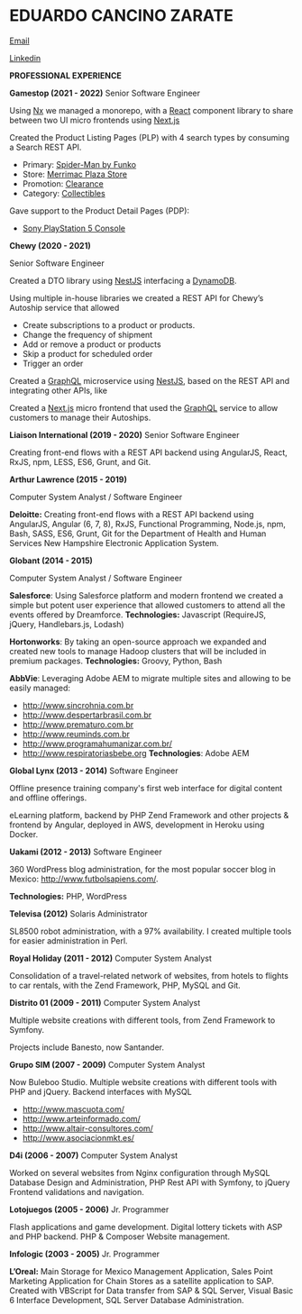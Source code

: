 
# EDUARDO CANCINO ZARATE

[Email](mailto:ecancinozarate@gmail.com)

[Linkedin](https://www.linkedin.com/in/eduardocancino)


**PROFESSIONAL EXPERIENCE**

**Gamestop (2021 - 2022)** Senior Software Engineer

Using [Nx](https://nx.dev/) we managed a monorepo, with a [React](https://reactjs.org/) component library to share between two UI micro frontends using [Next.js](https://nextjs.org/)

Created the Product Listing Pages (PLP) with 4 search types by consuming a Search REST API.

- Primary: [Spider-Man by Funko](https://www.gamestop.com/search/?q=spiderman&type=Primary&sort=BestMatch_Desc&p=1&Brand=Funko)
- Store: [Merrimac Plaza Store](https://www.gamestop.com/search/?q=3596&type=Store&sort=BestMatch_Desc&p=1&GetItFast=Pick%20up%20in%20store)
- Promotion: [Clearance](https://www.gamestop.com/search/?q=clearance&type=Promotion&sort=BestMatch_Desc&p=1)
- Category: [Collectibles](https://www.gamestop.com/search/?q=collectibles&type=Category&sort=BestMatch_Desc&p=1&lang=default)

Gave support to the Product Detail Pages (PDP):

- [Sony PlayStation 5 Console](https://www.gamestop.com/consoles-hardware/playstation-5/consoles/products/sony-playstation-5-console/232353.html)

**Chewy (2020 - 2021)**

Senior Software Engineer

Created a DTO library using [NestJS](https://nestjs.com/) interfacing a [DynamoDB](https://aws.amazon.com/dynamodb/).

Using multiple in-house libraries we created a REST API for Chewy’s Autoship service that allowed

- Create subscriptions to a product or products.
- Change the frequency of shipment
- Add or remove a product or products
- Skip a product for scheduled order
- Trigger an order

Created a [GraphQL](https://graphql.org/) microservice using [NestJS](https://nestjs.com/), based on the REST API and integrating other APIs, like

Created a [Next.js](https://nextjs.org/) micro frontend that used the [GraphQL](https://graphql.org/) service to allow customers to manage their Autoships.

**Liaison International (2019 - 2020)** Senior Software Engineer

Creating front-end flows with a REST API backend using AngularJS, React, RxJS, npm, LESS, ES6, Grunt, and Git.

**Arthur Lawrence (2015 - 2019)**

Computer System Analyst / Software Engineer

**Deloitte:** Creating front-end flows with a REST API backend using AngularJS, Angular (6, 7, 8), RxJS, Functional Programming, Node.js, npm, Bash, SASS, ES6, Grunt, Git for the Department of Health and Human Services New Hampshire Electronic Application System.

**Globant (2014 - 2015)**

Computer System Analyst / Software Engineer

**Salesforce**: Using Salesforce platform and modern frontend we created a simple but potent user experience that allowed customers to attend all the events offered by Dreamforce. **Technologies:** Javascript (RequireJS, jQuery, Handlebars.js, Lodash)

**Hortonworks**: By taking an open-source approach we expanded and created new tools to manage Hadoop clusters that will be included in premium packages. **Technologies:** Groovy, Python, Bash

**AbbVie**: Leveraging Adobe AEM to migrate multiple sites and allowing to be easily managed:

- http://www.sincrohnia.com.br
- http://www.despertarbrasil.com.br
- http://www.prematuro.com.br
- http://www.reuminds.com.br
- http://www.programahumanizar.com.br/
- http://www.respiratoriasbebe.org **Technologies**: Adobe AEM

**Global Lynx (2013 - 2014)** Software Engineer

Offline presence training company's first web interface for digital content and offline offerings.

eLearning platform, backend by PHP Zend Framework and other projects & frontend by Angular, deployed in AWS, development in Heroku using Docker.

**Uakami (2012 - 2013)** Software Engineer

360 WordPress blog administration, for the most popular soccer blog in Mexico: http://www.futbolsapiens.com/.

**Technologies:** PHP, WordPress

**Televisa (2012)** Solaris Administrator

SL8500 robot administration, with a 97% availability. I created multiple tools for easier administration in Perl.

**Royal Holiday (2011 - 2012)** Computer System Analyst

Consolidation of a travel-related network of websites, from hotels to flights to car rentals, with the Zend Framework, PHP, MySQL and Git.

**Distrito 01 (2009 - 2011)** Computer System Analyst

Multiple website creations with different tools, from Zend Framework to Symfony.

Projects include Banesto, now Santander.

**Grupo SIM (2007 - 2009)** Computer System Analyst

Now Buleboo Studio. Multiple website creations with different tools with PHP and jQuery. Backend interfaces with MySQL

- http://www.mascuota.com/
- http://www.arteinformado.com/
- http://www.altair-consultores.com/
- http://www.asociacionmkt.es/

**D4i (2006 - 2007)** Computer System Analyst

Worked on several websites from Nginx configuration through MySQL Database Design and Administration, PHP Rest API with Symfony, to jQuery Frontend validations and navigation.

**Lotojuegos (2005 - 2006)** Jr. Programmer

Flash applications and game development. Digital lottery tickets with ASP and PHP backend. PHP & Composer Website management.

**Infologic (2003 - 2005)** Jr. Programmer

**L’Oreal:** Main Storage for Mexico Management Application, Sales Point Marketing Application for Chain Stores as a satellite application to SAP. Created with VBScript for Data transfer from SAP & SQL Server, Visual Basic 6 Interface Development, SQL Server Database Administration.
